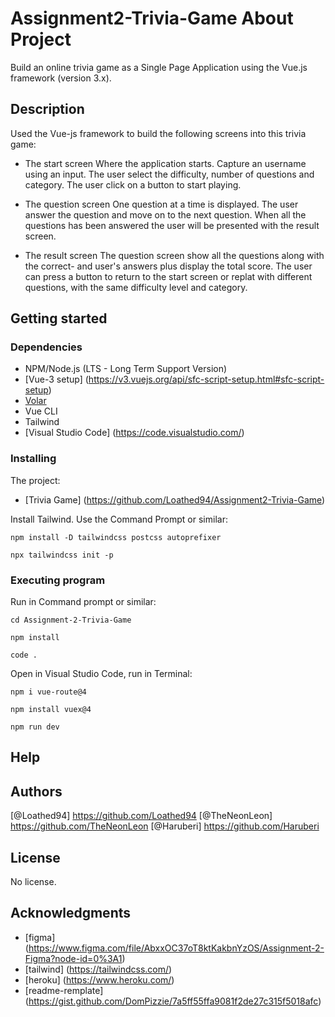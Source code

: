 # Assignment2-Trivia-Game About Project
Build an online trivia game as a Single Page Application using the Vue.js framework (version 3.x).


## Description

Used the Vue-js framework to build the following screens into this trivia game:

- The start screen
Where the application starts.
Capture an username using an input.
The user select the difficulty, number of questions and category.
The user click on a button to start playing.

- The question screen
One question at a time is displayed. The user answer the question and move on to the next question. When all the questions has been answered the user will be presented with the result screen.

- The result screen
The question screen show all the questions along with the correct- and user's answers plus display the total score.
The user can press a button to return to the start screen or replat with different questions, with the same difficulty level and category.

## Getting started

### Dependencies
- NPM/Node.js (LTS - Long Term Support Version)
- [Vue-3 setup] (https://v3.vuejs.org/api/sfc-script-setup.html#sfc-script-setup)
- [Volar](https://marketplace.visualstudio.com/items?itemName=johnsoncodehk.volar)
- Vue CLI
- Tailwind
- [Visual Studio Code] (https://code.visualstudio.com/)

### Installing

The project:
- [Trivia Game] (https://github.com/Loathed94/Assignment2-Trivia-Game)


Install Tailwind. Use the Command Prompt or similar:
```
npm install -D tailwindcss postcss autoprefixer
```
```
npx tailwindcss init -p
```

### Executing program

Run in Command prompt or similar:
```
cd Assignment-2-Trivia-Game
```
```
npm install
```
```
code .
```
Open in Visual Studio Code, run in Terminal:
```
npm i vue-route@4
```
```
npm install vuex@4
```
```
npm run dev
```

## Help

## Authors

[@Loathed94] https://github.com/Loathed94
[@TheNeonLeon] https://github.com/TheNeonLeon
[@Haruberi] https://github.com/Haruberi

## License
No license.

## Acknowledgments
- [figma] (https://www.figma.com/file/AbxxOC37oT8ktKakbnYzOS/Assignment-2-Figma?node-id=0%3A1)
- [tailwind] (https://tailwindcss.com/)
- [heroku] (https://www.heroku.com/)
- [readme-remplate] (https://gist.github.com/DomPizzie/7a5ff55ffa9081f2de27c315f5018afc)
